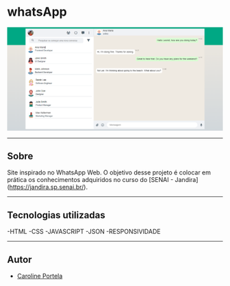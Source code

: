 # whatsApp

![](./img/Capturar.PNG)

---

## Sobre
Site  inspirado no WhatsApp Web.
O objetivo desse projeto é colocar em prática os conhecimentos adquiridos no curso do [SENAI - Jandira] (https://jandira.sp.senai.br/).

----

## Tecnologias utilizadas 
-HTML
-CSS
-JAVASCRIPT
-JSON
-RESPONSIVIDADE

---
## Autor
- [Caroline Portela](https://github.com/carolineportela)
